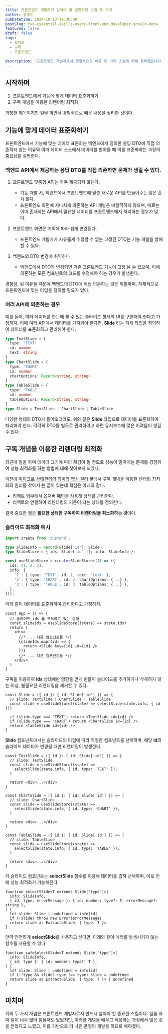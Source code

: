 ```yaml
---
title: 프론트엔드 개발자가 알아야 할 일반적인 스킬 두 가지
author: 장호빈
pubDatetime: 2024-10-13T19:30:00
postSlug: two-essential-skills-every-front-end-developer-should-know
featured: false
draft: false
tags:
  - 최적화
  - 구독
  - 프론트엔드

description: '프론트엔드 개발자로서 경험적으로 배운 두 가지 스킬에 대해 정리했습니다.'
---
```


## 시작하며

1. 프론트엔드에서 기능에 맞게 데이터 표준화하기
2. 구독 개념을 이용한 리렌더링 최적화

거창한 제목이지만 일을 하면서 경험적으로 배운 내용을 정리한 것이다.

## 기능에 맞게 데이터 표준화하기

프론트엔드에서 기능에 맞는 데이터 표준화는 백엔드에서 정의한 응답 DTO에 직접 의존하지 않는 이유와 여러 데이터 소스에서 데이터를 받아올 때 이를 표준화하는 과정의 중요성을 설명한다.

### 백엔드 API에서 제공하는 응답 DTO를 직접 의존하면 문제가 생길 수 있다.

1. 프론트엔드 맞춤형 API는 자주 제공되지 않는다.

   - 기능 개발 시, 백엔드에서 프론트엔드에 맞춘 새로운 API를 만들어주는 일은 흔치 않다.
   - 프론트엔드 화면에 지나치게 의존하는 API 개발은 바람직하지 않으며, 때로는 이미 존재하는 API에서 필요한 데이터를 프론트엔드에서 처리하는 경우가 많다.

2. 프론트엔드 화면은 기획에 따라 쉽게 변경된다.

   - 프론트엔드 개발자가 자유롭게 수정할 수 없는 고정된 DTO는 기능 개발을 방해할 수 있다.

3. 백엔드의 DTO 변경에 취약하다
   - 백엔드에서 DTO가 변경되면 기존 프론트엔드 기능이 고장 날 수 있으며, 이에 의존하는 모든 컴포넌트의 코드를 수정해야 하는 경우가 발생한다.

경험상, 위 이유들 때문에 백엔드의 DTO에 직접 의존하는 것은 위험하며, 자체적으로 프론트엔드에 맞는 타입을 정의할 필요가 있다.

### 여러 API에 의존하는 경우

예를 들어, 여러 데이터를 한눈에 볼 수 있는 슬라이드 형태의 UI를 구현해야 한다고 가정하자. 이때 여러 API에서 데이터를 가져와야 한다면, **Slide** 라는 자체 타입을 정의하여 데이터를 표준화하고 관리해야 한다.

```ts
type TextSlide = {
  type: 'TEXT'
  id: number
  text: string
}
type ChartSlide = {
  type: 'CHART'
  id: number
  chartOptions: Record<string, string>
}
type TableSlide = {
  type: 'TABLE'
  id: number
  tableOptions: Record<string, string>
}
type Slide = TextSlide | ChartSlide | TableSlide
```

다양한 형태의 DTO가 들어오더라도, 위와 같은 **Slide** 타입으로 데이터를 표준화하여 처리해야 한다. 각각의 DTO를 별도로 관리하려고 하면 유지보수에 많은 어려움이 생길 수 있다.

## 구독 개념을 이용한 리렌더링 최적화

최근에 일을 하며 데이터 크기에 따라 체감이 될 정도로 성능이 떨어지는 문제를 경험하여 성능 최적화를 하는 방법에 대해 찾아보게 되었다.

이전에 [마이크로 상태관리의 의미와 핵심 원리](https://dev-hobin.github.io/posts/micro-state-management-and-core-principles/) 글에서 구독 개념을 이용한 렌더링 최적화의 원리를 찾아서 쓴 글이 있는데 핵심은 아래와 같다.

- 리액트 외부에서 옵저버 패턴을 사용해 상태를 관리한다.
- 리액트와 연결하여 리렌더링의 기준이 되는 상태를 정의한다.

결국 중요한 점은 **필요한 상태만 구독하여 리렌더링을 최소화하는 것**이다.

### 슬라이드 최적화 예시

```typescript
import create from 'zustand';

type SlideInfo = Record<Slide['id'], Slide>;
type SlideStore = { ids: Slide['id'][]; info: SlideInfo };

const useSlideStore = create<SlideStore>(() => ({
  ids: [1, 2, 3],
  info: {
    '1': { type: 'TEXT', id: 1, text: 'text' },
    '2': { type: 'CHART', id: 2, chartOptions: {...} },
    '3': { type: 'TABLE', id: 3, tableOptions: {...} },
  },
}));
```

이와 같이 데이터를 표준화하여 관리한다고 가정하자.

```tsx
const App = () => {
  // 슬라이드 ids 를 구독하고 있는 상태
  const slideIds = useSlideStore((state) => state.ids)
  return (
    <div>
      {/* ... 다른 컴포넌트들 */}
      {slideIds.map((id) => {
        return <Slide key={id} id={id} />
      })}
      {/* ... 다른 컴포넌트들 */}
    </div>
  )
}
```

구독을 이용하여 **ids** 상태에만 영향을 받게 만들어 슬라이드를 추가하거나 삭제하지 않는 이상, 불필요한 리렌더링을 제거할 수 있다.

```tsx
const Slide = ({ id }: { id: Slide['id'] }) => {
  // slide: TextSlide | ChartSlide | TableSlide
  const slide = useSlideStore((state) => selectSlide(state.info, { id }))

  if (slide.type === 'TEXT') return <TextSlide id={id} />
  if (slide.type === 'CHART') return <ChartSlide id={id} />
  return <TableSlide id={id} />
}
```

**Slide** 컴포넌트에서는 슬라이드의 타입에 따라 적절한 컴포넌트를 선택하며, 해당 **id**의 슬라이드 데이터가 변경될 때만 리렌더링이 발생한다.

```tsx
const TextSlide = ({ id }: { id: Slide['id'] }) => {
  // slide: TextSlide
  const slide = useSlideStore((state) =>
    selectSlide(state.info, { id, type: 'TEXT' }),
  )

  return <div>...</div>
}

const ChartSlide = ({ id }: { id: Slide['id'] }) => {
  // slide: ChartSlide
  const slide = useSlideStore((state) =>
    selectSlide(state.info, { id, type: 'CHART' }),
  )

  return <div>...</div>
}

const TableSlide = ({ id }: { id: Slide['id'] }) => {
  // slide: TableSlide
  const slide = useSlideStore((state) =>
    selectSlide(state.info, { id, type: 'TABLE' }),
  )

  return <div>...</div>
}
```

각 슬라이드 컴포넌트는 **selectSlide** 함수를 이용해 데이터를 좁혀 선택하며, 이로 인해 성능 최적화가 가능해진다.

```tsx
function selectSlide<T extends Slide['type']>(
  info: SlideInfo,
  { id, type, errorMessage }: { id: number; type?: T; errorMessage?: string },
) {
  let slide: Slide | undefined = info[id]
  if (!slide) throw new Error(errorMessage)
  return slide as Extract<Slide, { type: T }>
}
```

만약 안전하게 **selectSlide**를 사용하고 싶다면, 아래와 같이 에러를 발생시키지 않는 함수를 사용할 수 있다.

```tsx
function safeSelectSlide<T extends Slide['type']>(
  info: SlideInfo,
  { id, type }: { id: number; type?: T },
) {
  let slide: Slide | undefined = info[id]
  if (!!type && slide?.type !== type) slide = undefined
  return slide as Extract<Slide, { type: T }> | undefined
}
```

## 마치며

위의 두 가지 개념은 프론트엔드 개발자로서 반드시 알아야 할 중요한 스킬이다. 일을 하며 일이 너무 많아 힘들때도 있었지만, 이러한 개념을 배우고 적용하는 과정에서 많은 것을 얻었다고 느꼈고, 이를 기반으로 더 나은 품질의 개발을 목표로 해야겠다.
